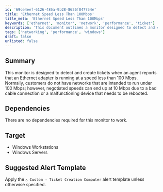 ```yaml
---
id: '69ce4eef-6126-486a-9b28-8626f847754e'
title: 'Ethernet Speed Less Than 100Mbps'
title_meta: 'Ethernet Speed Less Than 100Mbps'
keywords: ['ethernet', 'monitor', 'network', 'performance', 'ticket']
description: 'This document outlines a monitor designed to detect and create tickets when an agent reports an Ethernet adapter running at speeds less than 100 Mbps. It addresses common issues like bad cable connections or malfunctioning devices that can lead to reduced network performance.'
tags: ['networking', 'performance', 'windows']
draft: false
unlisted: false
---
```


## Summary

This monitor is designed to detect and create tickets when an agent reports that an Ethernet adapter is running at a speed less than 100 Mbps. Normally, customers do not have networks that are intended to run under 100 Mbps; however, negotiated speeds can end up at 10 Mbps due to a bad cable connection or a malfunctioning device that needs to be rebooted.

## Dependencies

There are no dependencies required for this monitor to work.

## Target

- Windows Workstations
- Windows Servers

## Suggested Alert Template

Apply the `△ Custom - Ticket Creation Computer` alert template unless otherwise specified.